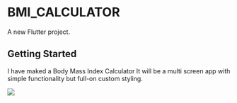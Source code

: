 # BMI_CALCULATOR

A new Flutter project.

## Getting Started

I have maked a Body Mass Index Calculator
It will be a multi screen app with simple functionality but full-on custom styling.


![](https://github.com/VISHALGUPTA100803/BMI_CALCULATOR/blob/main/bmi-calc-demo.gif)


